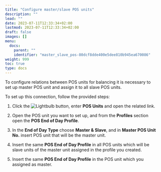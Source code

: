```yaml
---
title: "Configure master/slave POS units"
description: ""
lead: ""
date: 2023-07-11T12:33:34+02:00
lastmod: 2023-07-11T12:33:34+02:00
draft: false
images: []
menu:
  docs:
    parent: ""
    identifier: "master_slave_pos-80dcf8dde400e5dee810b945ea670086"
weight: 999
toc: true
type: docs
---
```


To configure relations between POS units for balancing it is necessary to set up master POS unit and assign it to all slave POS units.

To set up this connection, follow the provided steps:

1. Click the ![Lightbulb](Lightbulb_icon.PNG) button, enter **POS Units** and open the related link.
   
2. Open the POS unit you want to set up, and from the **Profiles** section open the **POS End of Day Profile**.

3. In the **End of Day Type** choose **Master & Slave**, and in **Master POS Unit No.** insert POS unit that will be the master unit.

4. Insert the same **POS End of Day Profile** in all POS units which will be slave units of the master unit assigned in the profile you created.

5. Insert the same **POS End of Day Profile** in the POS unit which you assigned as master.
